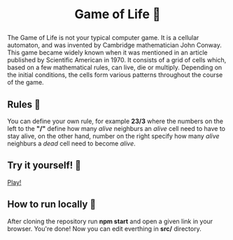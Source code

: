 # <p align="center">Game of Life 🐛</p>

The Game of Life is not your typical computer game. It is a cellular automaton, and was invented by Cambridge mathematician John Conway.
This game became widely known when it was mentioned in an article published by Scientific American in 1970. It consists of a grid of cells which, based on a few mathematical rules, can live, die or multiply. Depending on the initial conditions, the cells form various patterns throughout the course of the game.

## Rules 📜

You can define your own rule, for example **23/3** where the numbers on the left to the **"/"** define how many *alive* neighburs an *alive* cell need to have to stay alive, on the other hand, number on the right specify how many *alive* neighburs a *dead* cell need to become *alive*.

## Try it yourself! 🏓

[Play!](https://donteatrice.github.io/Game_of_Life/ "Game of Life")

## How to run locally 🦺

After cloning the repository run **npm start** and open a given link in your browser. You're done! Now you can edit everthing in **src/** directory.